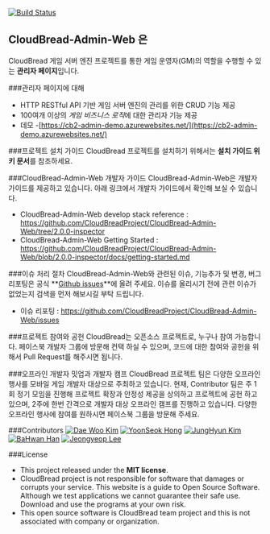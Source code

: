 [![Build Status](https://travis-ci.org/CloudBreadProject/CloudBread-Admin-Web.svg?branch=master)](https://travis-ci.org/CloudBreadProject/CloudBread-Admin-Web)  

## CloudBread-Admin-Web 은
CloudBread 게임 서버 엔진 프로젝트를 통한 게임 운영자(GM)의 역할을 수행할 수 있는 **관리자 페이지**입니다.

###관리자 페이지에 대해
- HTTP RESTful API 기반 게임 서버 엔진의 관리를 위한 CRUD 기능 제공
- 100여개 이상의 *게임 비즈니스 로직*에 대한 관리자 기능 제공
- 데모 -[https://cb2-admin-demo.azurewebsites.net/](https://cb2-admin-demo.azurewebsites.net/)

###프로젝트 설치 가이드
CloudBread 프로젝트를 설치하기 위해서는 **설치 가이드 위키 문서**를 참조하세요.

###CloudBread-Admin-Web 개발자 가이드
CloudBread-Admin-Web은 개발자 가이드를 제공하고 있습니다. 아래 링크에서 개발자 가이드에서 확인해 보실 수 있습니다.
- CloudBread-Admin-Web develop stack reference : https://github.com/CloudBreadProject/CloudBread-Admin-Web/tree/2.0.0-inspector
- CloudBread-Admin-Web Getting Started : https://github.com/CloudBreadProject/CloudBread-Admin-Web/blob/2.0.0-inspector/docs/getting-started.md

###이슈 처리 절차
CloudBread-Admin-Web와 관련된 이슈, 기능추가 및 변경, 버그 리포팅은 공식 **[Github issues](https://github.com/CloudBreadProject/CloudBread-Admin-Web/issues)**에 올려 주세요. 이슈를 올리시기 전에 관련 이슈가 없었는지 검색을 먼저 해보시길 부탁 드립니다.
- 이슈 리포팅 : https://github.com/CloudBreadProject/CloudBread-Admin-Web/issues


###프로젝트 참여와 공헌
CloudBread는 오픈소스 프로젝트로, 누구나 참여 가능합니다. 페이스북 개발자 그룹에 방문해 컨택 하실 수 있으며, 코드에 대한 참여와 공헌을 위해서 Pull Request를 해주시면 됩니다.

###오프라인 개발자 밋업과 개발자 캠프
CloudBread 프로젝트 팀은 다양한 오프라인 행사를 모바일 게임 개발자 대상으로 주최하고 있습니다. 현재, Contributor 팀은 주 1회 정기 모임을 진행해 프로젝트 확장과 안정성 제공을 상의하고 프로젝트에 공헌 하고 있으며, 2주에 한번 간격으로 개발자 대상 오프라인 캠프를 진행하고 있습니다. 다양한 오프라인 행사에 참여를 원하시면 페이스북 그룹을 방문해 주세요.

###Contributors
[![Dae Woo Kim](https://avatars1.githubusercontent.com/u/1704759?v=3&s=60)](https://github.com/CloudBreadPaPa) [![YoonSeok Hong](https://avatars2.githubusercontent.com/u/8370682?v=3&s=60)](https://github.com/yshong93) [![JungHyun Kim](https://avatars1.githubusercontent.com/u/13347602?v=3&s=60)](https://github.com/junghyun4425) [![BaHwan Han](https://avatars0.githubusercontent.com/u/2682865?v=3&s=60)](https://github.com/Beingbook) [![Jeongyeop Lee](https://avatars0.githubusercontent.com/u/10248850?v=3&s=60)](https://github.com/LeeJeongYeop)

###License
- This project released under the **MIT license**.
- CloudBread project is not responsible for software that damages or corrupts your service. This website is a guide to Open Source Software. Although we test applications we cannot guarantee their safe use. Download and use the programs at your own risk.
- This open source software is CloudBread team project and this is not associated with company or organization.
